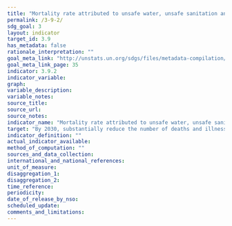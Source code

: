 ```yaml
---
title: "Mortality rate attributed to unsafe water, unsafe sanitation and lack of hygiene (exposure to unsafe Water, Sanitation and Hygiene for All (WASH) services)"
permalink: /3-9-2/
sdg_goal: 3
layout: indicator
target_id: 3.9
has_metadata: false
rationale_interpretation: ""
goal_meta_link: "http://unstats.un.org/sdgs/files/metadata-compilation/Metadata-Goal-3.pdf"
goal_meta_link_page: 35
indicator: 3.9.2
indicator_variable: 
graph: 
variable_description: 
variable_notes: 
source_title: 
source_url: 
source_notes: 
indicator_name: "Mortality rate attributed to unsafe water, unsafe sanitation and lack of hygiene (exposure to unsafe Water, Sanitation and Hygiene for All (WASH) services)"
target: "By 2030, substantially reduce the number of deaths and illnesses from hazardous chemicals and air, water and soil pollution and contamination."
indicator_definition: ""
actual_indicator_available: 
method_of_computation: ""
sources_and_data_collection: 
international_and_national_references: 
unit_of_measure: 
disaggregation_1: 
disaggregation_2: 
time_reference: 
periodicity: 
date_of_release_by_nso: 
scheduled_update: 
comments_and_limitations: 
---
```


